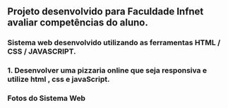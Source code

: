 ## Projeto desenvolvido para Faculdade Infnet avaliar competências do aluno.  
### Sistema web desenvolvido utilizando as ferramentas HTML / CSS / JAVASCRIPT.  
### 1. Desenvolver uma pizzaria online que seja responsiva e utilize html , css e javaScript.  
### Fotos do Sistema Web

